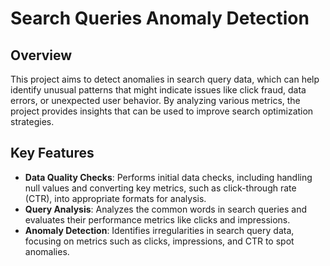 # Search Queries Anomaly Detection

## Overview

This project aims to detect anomalies in search query data, which can help identify unusual patterns that might indicate issues like click fraud, data errors, or unexpected user behavior. By analyzing various metrics, the project provides insights that can be used to improve search optimization strategies.

## Key Features

- **Data Quality Checks**: Performs initial data checks, including handling null values and converting key metrics, such as click-through rate (CTR), into appropriate formats for analysis.
- **Query Analysis**: Analyzes the common words in search queries and evaluates their performance metrics like clicks and impressions.
- **Anomaly Detection**: Identifies irregularities in search query data, focusing on metrics such as clicks, impressions, and CTR to spot anomalies.
